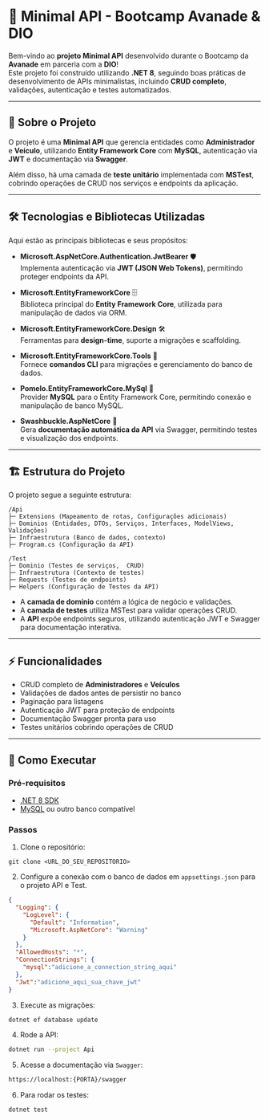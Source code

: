 # 🚀 Minimal API - Bootcamp Avanade & DIO

Bem-vindo ao **projeto Minimal API** desenvolvido durante o Bootcamp da **Avanade** em parceria com a **DIO**!  
Este projeto foi construído utilizando **.NET 8**, seguindo boas práticas de desenvolvimento de APIs minimalistas, incluindo **CRUD completo**, validações, autenticação e testes automatizados.

---

## 📌 Sobre o Projeto

O projeto é uma **Minimal API** que gerencia entidades como **Administrador** e **Veículo**, utilizando **Entity Framework Core** com **MySQL**, autenticação via **JWT** e documentação via **Swagger**.  

Além disso, há uma camada de **teste unitário** implementada com **MSTest**, cobrindo operações de CRUD nos serviços e endpoints da aplicação.

---

## 🛠 Tecnologias e Bibliotecas Utilizadas

Aqui estão as principais bibliotecas e seus propósitos:

- **Microsoft.AspNetCore.Authentication.JwtBearer** 🛡️  
  Implementa autenticação via **JWT (JSON Web Tokens)**, permitindo proteger endpoints da API.

- **Microsoft.EntityFrameworkCore** 🗄️  
  Biblioteca principal do **Entity Framework Core**, utilizada para manipulação de dados via ORM.

- **Microsoft.EntityFrameworkCore.Design** 🛠️  
  Ferramentas para **design-time**, suporte a migrações e scaffolding.

- **Microsoft.EntityFrameworkCore.Tools** 🔧  
  Fornece **comandos CLI** para migrações e gerenciamento do banco de dados.

- **Pomelo.EntityFrameworkCore.MySql** 🐬  
  Provider **MySQL** para o Entity Framework Core, permitindo conexão e manipulação de banco MySQL.

- **Swashbuckle.AspNetCore** 📜  
  Gera **documentação automática da API** via Swagger, permitindo testes e visualização dos endpoints.

---

## 🏗 Estrutura do Projeto

O projeto segue a seguinte estrutura:

```
/Api
├─ Extensions (Mapeamento de rotas, Configurações adicionais)
├─ Dominios (Entidades, DTOs, Serviços, Interfaces, ModelViews, Validações)
├─ Infraestrutura (Banco de dados, contexto)
├─ Program.cs (Configuração da API)

/Test
├─ Dominio (Testes de serviços,  CRUD)
├─ Infraestrutura (Contexto de testes)
├─ Requests (Testes de endpoints)
├─ Helpers (Configuração de Testes da API)
```

- A **camada de domínio** contém a lógica de negócio e validações.  
- A **camada de testes** utiliza MSTest para validar operações CRUD.  
- A **API** expõe endpoints seguros, utilizando autenticação JWT e Swagger para documentação interativa.

---

## ⚡ Funcionalidades

- CRUD completo de **Administradores** e **Veículos**  
- Validações de dados antes de persistir no banco  
- Paginação para listagens  
- Autenticação JWT para proteção de endpoints  
- Documentação Swagger pronta para uso  
- Testes unitários cobrindo operações de CRUD  

---

## 📖 Como Executar

### Pré-requisitos

- [.NET 8 SDK](https://dotnet.microsoft.com/en-us/download/dotnet/8.0)  
- [MySQL](https://dev.mysql.com/downloads/) ou outro banco compatível  

### Passos

1. Clone o repositório:  
```
git clone <URL_DO_SEU_REPOSITORIO>
```
2. Configure a conexão com o banco de dados em `appsettings.json` para o projeto API e Test.
```json
{
  "Logging": {
    "LogLevel": {
      "Default": "Information",
      "Microsoft.AspNetCore": "Warning"
    }
  },
  "AllowedHosts": "*",
  "ConnectionStrings": {
    "mysql":"adicione_a_connection_string_aqui"
  },
  "Jwt":"adicione_aqui_sua_chave_jwt"
}
```
3. Execute as migrações:  
```csharp
dotnet ef database update
```
4. Rode a API:
```bash
dotnet run --project Api
```
5. Acesse a documentação via `Swagger`:
```bash
https://localhost:{PORTA}/swagger
```
6. Para rodar os testes:
```bash
dotnet test
```

